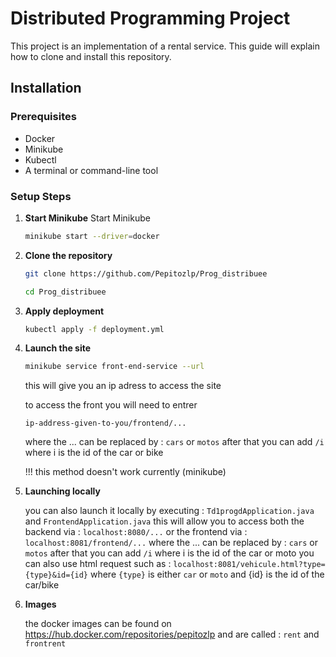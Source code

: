 # Distributed Programming Project

This project is an implementation of a rental service. This guide will explain how to clone and install this repository.

## Installation

### Prerequisites
- Docker
- Minikube
- Kubectl
- A terminal or command-line tool

### Setup Steps

1. **Start Minikube**
    Start Minikube
    ```bash
    minikube start --driver=docker
    ```

2. **Clone the repository**
    ```bash
    git clone https://github.com/Pepitozlp/Prog_distribuee
    ```
    ```bash
    cd Prog_distribuee
    ```

3. **Apply deployment**
    ```bash
    kubectl apply -f deployment.yml
    ```

4. **Launch the site**
    ```bash
    minikube service front-end-service --url 
    ```
    this will give you an ip adress to access the site

    to access the front you will need to entrer
    ```
    ip-address-given-to-you/frontend/...
    ```
    where the ... can be replaced by :  ```cars``` or  ```motos```
    after that you can add  ```/i ``` where i is the id of the car or bike 

    !!! this method doesn't work currently (minikube)

5. **Launching locally**

    you can also launch it locally by executing : ```Td1progdApplication.java``` and ```FrontendApplication.java```
    this will allow you to access both the backend via : ```localhost:8080/...``` or the frontend via : ```localhost:8081/frontend/...```  where the ... can be replaced by : ```cars``` or  ```motos```
    after that you can add  ```/i``` where i is the id of the car or moto 
    you can also use html request such as : ```localhost:8081/vehicule.html?type={type}&id={id}``` where ```{type}``` is either ```car``` or ```moto``` and 
    {id} is the id of the car/bike

5. **Images**


    the docker images can be found on https://hub.docker.com/repositories/pepitozlp and are called : ```rent``` and ```frontrent```